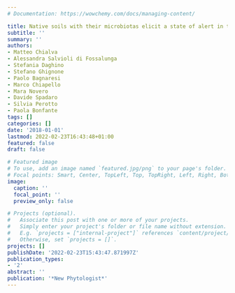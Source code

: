 ```yaml
---
# Documentation: https://wowchemy.com/docs/managing-content/

title: Native soils with their microbiotas elicit a state of alert in tomato plants
subtitle: ''
summary: ''
authors:
- Matteo Chialva
- Alessandra Salvioli di Fossalunga
- Stefania Daghino
- Stefano Ghignone
- Paolo Bagnaresi
- Marco Chiapello
- Mara Novero
- Davide Spadaro
- Silvia Perotto
- Paola Bonfante
tags: []
categories: []
date: '2018-01-01'
lastmod: 2022-02-23T16:43:48+01:00
featured: false
draft: false

# Featured image
# To use, add an image named `featured.jpg/png` to your page's folder.
# Focal points: Smart, Center, TopLeft, Top, TopRight, Left, Right, BottomLeft, Bottom, BottomRight.
image:
  caption: ''
  focal_point: ''
  preview_only: false

# Projects (optional).
#   Associate this post with one or more of your projects.
#   Simply enter your project's folder or file name without extension.
#   E.g. `projects = ["internal-project"]` references `content/project/deep-learning/index.md`.
#   Otherwise, set `projects = []`.
projects: []
publishDate: '2022-02-23T15:43:47.871997Z'
publication_types:
- '2'
abstract: ''
publication: '*New Phytologist*'
---
```

